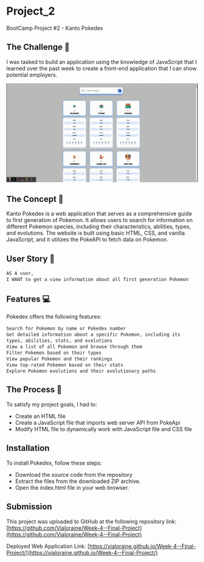 # Project_2

BootCamp Project #2 - Kanto Pokedex

## The Challenge 🔐

I was tasked to build an application using the knowledge of JavaScript that I learned over the past week to create a front-end application that I can show potential employers.

![](./assets/Kanto%20Pokedex.gif)

## The Concept 🎤

Kanto Pokedex is a web application that serves as a comprehensive guide to first generation of Pokemon. It allows users to search for information on different Pokemon species, including their characteristics, abilities, types, and evolutions. The website is built using basic HTML, CSS, and vanilla JavaScript, and it utilizes the PokeAPI to fetch data on Pokemon.

## User Story 📖

```
AS A user,
I WANT to get a view information about all first generation Pokemon

```

## Features 💻

Pokedex offers the following features:

```
Search for Pokemon by name or Pokedex number
Get detailed information about a specific Pokemon, including its types, abilities, stats, and evolutions
View a list of all Pokemon and browse through them
Filter Pokemon based on their types
View popular Pokemon and their rankings
View top-rated Pokemon based on their stats
Explore Pokemon evolutions and their evolutionary paths

```

## The Process 📝

To satisfy my project goals, I had to:

- Create an HTML file
- Create a JavaScript file that imports web server API from PokeApi
- Modify HTML file to dynamically work with JavaScript file and CSS file

## Installation

To install Pokedex, follow these steps:

- Download the source code from the repository
- Extract the files from the downloaded ZIP archive.
- Open the index.html file in your web browser.

## Submission

This project was uploaded to GitHub at the following repository link:
[https://github.com/Vialoraine/Week-4--Final-Project](https://github.com/Vialoraine/Week-4--Final-Project)

Deployed Web Application Link:
[https://vialoraine.github.io/Week-4--Final-Project/](https://vialoraine.github.io/Week-4--Final-Project/)
